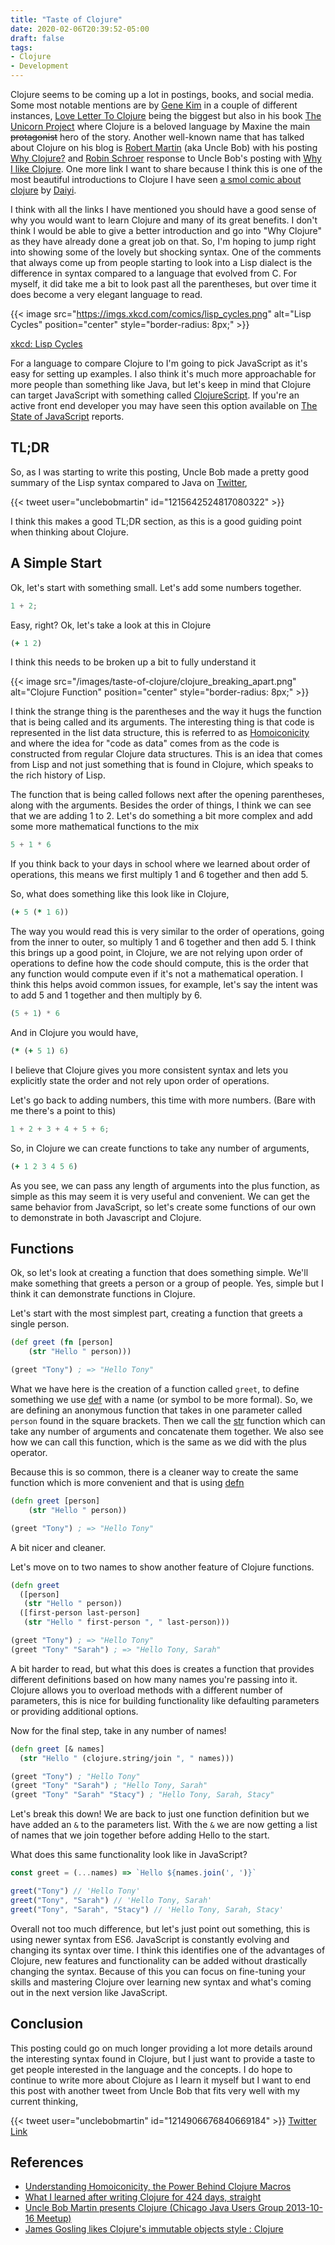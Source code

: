 ```yaml
---
title: "Taste of Clojure"
date: 2020-02-06T20:39:52-05:00
draft: false
tags:
- Clojure
- Development
---
```


Clojure seems to be coming up a lot in postings, books, and social media. Some most notable mentions are by [Gene Kim](https://twitter.com/RealGeneKim) in a couple of different instances, [Love Letter To Clojure](https://itrevolution.com/love-letter-to-clojure-part-1/) being the biggest but also in his book  [The Unicorn Project](https://itrevolution.com/the-unicorn-project/) where Clojure is a beloved language by Maxine the main ~~protagonist~~ hero of the story. Another well-known name that has talked about Clojure on his blog is [Robert Martin](https://twitter.com/unclebobmartin) (aka Uncle Bob) with his posting [Why Clojure?](https://blog.cleancoder.com/uncle-bob/2019/08/22/WhyClojure.html) and [Robin Schroer](https://sulami.github.io/) response to Uncle Bob's posting with [Why I like Clojure](https://sulami.github.io/posts/why-i-like-clojure/). One more link I want to share because I think this is one of the most beautiful introductions to Clojure I have seen [a smol comic about clojure](https://daiyi.co/blog/2017/07/19/a-smol-comic-about-clojure/) by [Daiyi](https://twitter.com/daiyitastic).

I think with all the links I have mentioned you should have a good sense of why you would want to learn Clojure and many of its great benefits. I don't think I would be able to give a better introduction and go into "Why Clojure" as they have already done a great job on that. So, I'm hoping to jump right into showing some of the lovely but shocking syntax. One of the comments that always come up from people starting to look into a Lisp dialect is the difference in syntax compared to a language that evolved from C. For myself, it did take me a bit to look past all the parentheses, but over time it does become a very elegant language to read.

{{< image src="https://imgs.xkcd.com/comics/lisp_cycles.png" alt="Lisp Cycles" position="center" style="border-radius: 8px;" >}}

[xkcd: Lisp Cycles](https://xkcd.com/297/)

For a language to compare Clojure to I'm going to pick JavaScript as it's easy for setting up examples. I also think it's much more approachable for more people than something like Java, but let's keep in mind that Clojure can target JavaScript with something called [ClojureScript](https://clojurescript.org/). If you're an active front end developer you may have seen this option available on [The State of JavaScript](https://stateofjs.com/) reports.

## TL;DR
So, as I was starting to write this posting, Uncle Bob made a pretty good summary of the Lisp syntax compared to Java on [Twitter](https://twitter.com/unclebobmartin/status/1215642524817080322),

{{< tweet user="unclebobmartin" id="1215642524817080322" >}}

I think this makes a good TL;DR section, as this is a good guiding point when thinking about Clojure.

## A Simple Start
Ok, let's start with something small. Let's add some numbers together.

```javascript
1 + 2;
```
Easy, right? Ok, let's take a look at this in Clojure

```clojure
(+ 1 2)
```
I think this needs to be broken up a bit to fully understand it

{{< image src="/images/taste-of-clojure/clojure_breaking_apart.png" alt="Clojure Function" position="center" style="border-radius: 8px;" >}}

I think the strange thing is the parentheses and the way it hugs the function that is being called and its arguments. The interesting thing is that code is represented in the list data structure, this is referred to as [Homoiconicity](https://en.wikipedia.org/wiki/Homoiconicity) and where the idea for "code as data" comes from as the code is constructed from regular Clojure data structures. This is an idea that comes from Lisp and not just something that is found in Clojure, which speaks to the rich history of Lisp.

The function that is being called follows next after the opening parentheses, along with the arguments. Besides the order of things, I think we can see that we are adding 1 to 2. Let's do something a bit more complex and add some more mathematical functions to the mix

```javascript
5 + 1 * 6
```

If you think back to your days in school where we learned about order of operations, this means we first multiply 1 and 6 together and then add 5.

So, what does something like this look like in Clojure,

```clojure
(+ 5 (* 1 6))
```

The way you would read this is very similar to the order of operations, going from the inner to outer, so multiply 1 and 6 together and then add 5. I think this brings up a good point, in Clojure, we are not relying upon order of operations to define how the code should compute, this is the order that any function would compute even if it's not a mathematical operation. I think this helps avoid common issues, for example, let's say the intent was to add 5 and 1 together and then multiply by 6.

```javascript
(5 + 1) * 6
```

And in Clojure you would have,

```clojure
(* (+ 5 1) 6)
```

I believe that Clojure gives you more consistent syntax and lets you explicitly state the order and not rely upon order of operations.

Let's go back to adding numbers, this time with more numbers. (Bare with me there's a point to this)

```javascript
1 + 2 + 3 + 4 + 5 + 6;
```

So, in Clojure we can create functions to take any number of arguments,

```clojure
(+ 1 2 3 4 5 6)
```

As you see, we can pass any length of arguments into the plus function, as simple as this may seem it is very useful and convenient. We can get the same behavior from JavaScript, so let's create some functions of our own to demonstrate in both Javascript and Clojure.

## Functions
Ok, so let's look at creating a function that does something simple. We'll make something that greets a person or a group of people. Yes, simple but I think it can demonstrate functions in Clojure.

Let's start with the most simplest part, creating a function that greets a single person.

```clojure
(def greet (fn [person]
	(str "Hello " person)))

(greet "Tony") ; => "Hello Tony"
```

What we have here is the creation of a function called `greet`, to define something we use [def](https://clojuredocs.org/clojure.core/def) with a name (or symbol to be more formal). So, we are defining an anonymous function that takes in one parameter called `person` found in the square brackets. Then we call the [str](https://clojuredocs.org/clojure.core/str) function which can take any number of arguments and concatenate them together. We also see how we can call this function, which is the same as we did with the plus operator.

Because this is so common, there is a cleaner way to create the same function which is more convenient and that is using [defn](https://clojuredocs.org/clojure.core/defn)

```clojure
(defn greet [person]
	(str "Hello " person))

(greet "Tony") ; => "Hello Tony"
```

A bit nicer and cleaner. 

Let's move on to two names to show another feature of Clojure functions.

```clojure
(defn greet
  ([person]
   (str "Hello " person))
  ([first-person last-person]
   (str "Hello " first-person ", " last-person)))

(greet "Tony") ; => "Hello Tony"
(greet "Tony" "Sarah") ; => "Hello Tony, Sarah"
```

A bit harder to read, but what this does is creates a function that provides different definitions based on how many names you're passing into it. Clojure allows you to overload methods with a different number of parameters, this is nice for building functionality like defaulting parameters or providing additional options.

Now for the final step, take in any number of names! 

```clojure
(defn greet [& names]
  (str "Hello " (clojure.string/join ", " names)))

(greet "Tony") ; "Hello Tony"
(greet "Tony" "Sarah") ; "Hello Tony, Sarah"
(greet "Tony" "Sarah" "Stacy") ; "Hello Tony, Sarah, Stacy"
```

Let's break this down! We are back to just one function definition but we have added an `&` to the parameters list. With the `&` we are now getting a list of names that we join together before adding Hello to the start.

What does this same functionality look like in JavaScript?

```javascript
const greet = (...names) => `Hello ${names.join(', ')}`

greet("Tony") // 'Hello Tony'
greet("Tony", "Sarah") // 'Hello Tony, Sarah'
greet("Tony", "Sarah", "Stacy") // 'Hello Tony, Sarah, Stacy'
```

Overall not too much difference, but let's just point out something, this is using newer syntax from ES6. JavaScript is constantly evolving and changing its syntax over time. I think this identifies one of the advantages of Clojure, new features and functionality can be added without drastically changing the syntax. Because of this you can focus on fine-tuning your skills and mastering Clojure over learning new syntax and what's coming out in the next version like JavaScript. 

## Conclusion
This posting could go on much longer providing a lot more details around the interesting syntax found in Clojure, but I just want to provide a taste to get people interested in the language and the concepts. I do hope to continue to write more about Clojure as I learn it myself but I want to end this post with another tweet from Uncle Bob that fits very well with my current thinking,

{{< tweet user="unclebobmartin" id="1214906676840669184" >}}
[Twitter Link](https://twitter.com/unclebobmartin/status/1214906676840669184)

## References
* [Understanding Homoiconicity, the Power Behind Clojure Macros](https://spin.atomicobject.com/2013/07/23/homoiconicity-clojure-macros/)
* [What I learned after writing Clojure for 424 days, straight](https://medium.com/@shivekkhurana/what-i-learned-after-writing-clojure-for-424-days-straight-8884ec471f8e)
* [Uncle Bob Martin presents Clojure (Chicago Java Users Group 2013-10-16 Meetup)](https://www.youtube.com/watch?v=SYeDxWKftfA)
* [James Gosling likes Clojure's immutable objects style : Clojure](https://www.reddit.com/r/Clojure/comments/a8allu/james_gosling_likes_clojures_immutable_objects/)
